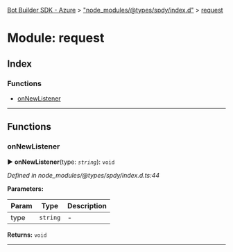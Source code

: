 [Bot Builder SDK - Azure](../README.md) > ["node_modules/@types/spdy/index.d"](../modules/_node_modules__types_spdy_index_d_.md) > [request](../modules/_node_modules__types_spdy_index_d_.request.md)



# Module: request

## Index

### Functions

* [onNewListener](_node_modules__types_spdy_index_d_.request.md#onnewlistener)



---
## Functions
<a id="onnewlistener"></a>

###  onNewListener

► **onNewListener**(type: *`string`*): `void`



*Defined in node_modules/@types/spdy/index.d.ts:44*



**Parameters:**

| Param | Type | Description |
| ------ | ------ | ------ |
| type | `string`   |  - |





**Returns:** `void`





___


